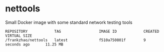 nettools
===

Small Docker image with some standard network testing tools


```
REPOSITORY            TAG                 IMAGE ID            CREATED             VIRTUAL SIZE
/frankzhao/nettools   latest              f510a750801f        9 seconds ago       11.25 MB
```
